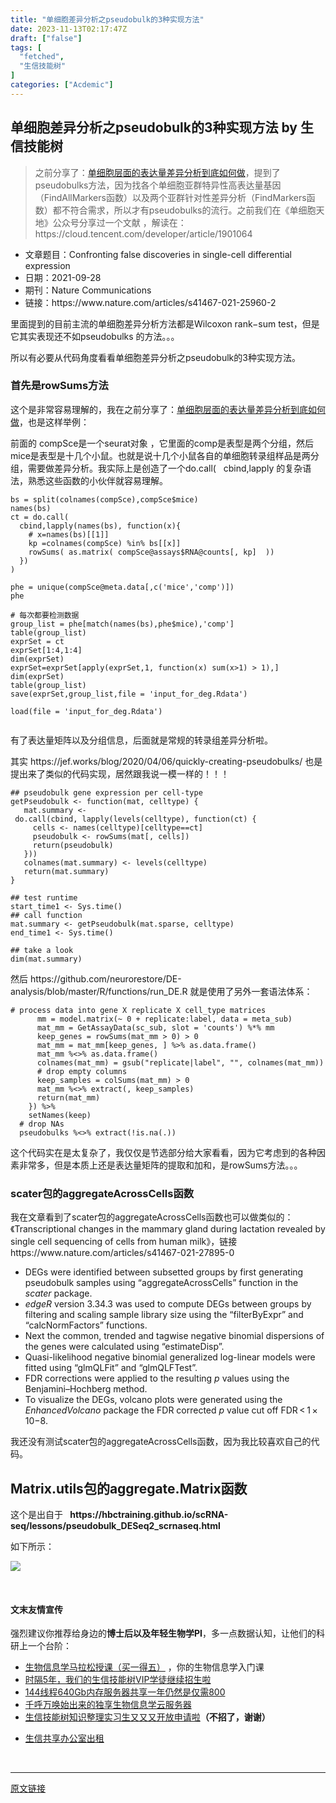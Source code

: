 ```yaml
---
title: "单细胞差异分析之pseudobulk的3种实现方法"
date: 2023-11-13T02:17:47Z
draft: ["false"]
tags: [
  "fetched",
  "生信技能树"
]
categories: ["Acdemic"]
---
```

单细胞差异分析之pseudobulk的3种实现方法 by 生信技能树
------
<div><section data-tool="mdnice编辑器" data-website="https://www.mdnice.com"><blockquote data-tool="mdnice编辑器"><p>之前分享了：<a href="https://mp.weixin.qq.com/s?__biz=MzAxMDkxODM1Ng==&amp;mid=2247517945&amp;idx=1&amp;sn=babf5948237875e5b8e8cf005d480b03&amp;scene=21#wechat_redirect" data-linktype="2">单细胞层面的表达量差异分析到底如何做</a>，提到了pseudobulks方法，因为找各个单细胞亚群特异性高表达量基因（FindAllMarkers函数）以及两个亚群针对性差异分析（FindMarkers函数）都不符合需求，所以才有pseudobulks的流行。之前我们在《单细胞天地》公众号分享过一个文献 ，解读在：https://cloud.tencent.com/developer/article/1901064</p></blockquote><ul data-tool="mdnice编辑器"><li><section>文章题目：Confronting false discoveries in single-cell differential expression</section></li><li><section>日期：2021-09-28</section></li><li><section>期刊：Nature Communications</section></li><li><section>链接：https://www.nature.com/articles/s41467-021-25960-2</section></li></ul><p data-tool="mdnice编辑器">里面提到的目前主流的单细胞差异分析方法都是Wilcoxon rank−sum test，但是它其实表现还不如pseudobulks 的方法。。。</p><p data-tool="mdnice编辑器">所以有必要从代码角度看看单细胞差异分析之pseudobulk的3种实现方法。</p><h3 data-tool="mdnice编辑器"><span></span>首先是rowSums方法<span></span></h3><p data-tool="mdnice编辑器">这个是非常容易理解的，我在之前分享了：<a href="https://mp.weixin.qq.com/s?__biz=MzAxMDkxODM1Ng==&amp;mid=2247517945&amp;idx=1&amp;sn=babf5948237875e5b8e8cf005d480b03&amp;scene=21#wechat_redirect" data-linktype="2">单细胞层面的表达量差异分析到底如何做</a>，也是这样举例：</p><p data-tool="mdnice编辑器">前面的 compSce是一个seurat对象 ，它里面的comp是表型是两个分组，然后mice是表型是十几个小鼠。也就是说十几个小鼠各自的单细胞转录组样品是两分组，需要做差异分析。我实际上是创造了一个do.call(   cbind,lapply 的复杂语法，熟悉这些函数的小伙伴就容易理解。</p><pre data-tool="mdnice编辑器"><span></span><code>bs = split(colnames(compSce),compSce$mice)<br>names(bs)<br>ct = do.call(<br>  cbind,lapply(names(bs), <span>function</span>(x){ <br>    <span># x=names(bs)[[1]]</span><br>    kp =colnames(compSce) %<span>in</span>% bs[[x]]<br>    rowSums( as.matrix( compSce@assays$RNA@counts[, kp]  ))<br>  })<br>)<br><br>phe = unique(compSce@meta.data[,c(<span>'mice'</span>,<span>'comp'</span>)])<br>phe<br><br><span># 每次都要检测数据  </span><br>group_list = phe[match(names(bs),phe$mice),<span>'comp'</span>]<br>table(group_list)    <br>exprSet = ct<br>exprSet[<span>1</span>:<span>4</span>,<span>1</span>:<span>4</span>] <br>dim(exprSet) <br>exprSet=exprSet[apply(exprSet,<span>1</span>, <span>function</span>(x) sum(x&gt;<span>1</span>) &gt; <span>1</span>),]<br>dim(exprSet)  <br>table(group_list)<br>save(exprSet,group_list,file = <span>'input_for_deg.Rdata'</span>)<br><br>load(file = <span>'input_for_deg.Rdata'</span>)<br><br></code></pre><p data-tool="mdnice编辑器">有了表达量矩阵以及分组信息，后面就是常规的转录组差异分析啦。</p><p data-tool="mdnice编辑器">其实 https://jef.works/blog/2020/04/06/quickly-creating-pseudobulks/ 也是提出来了类似的代码实现，居然跟我说一模一样的！！！</p><pre data-tool="mdnice编辑器"><span></span><code><span>## pseudobulk gene expression per cell-type</span><br>getPseudobulk &lt;- <span>function</span>(mat, celltype) {<br>   mat.summary &lt;- do.call(cbind, lapply(levels(celltype), <span>function</span>(ct) {<br>     cells &lt;- names(celltype)[celltype==ct]<br>     pseudobulk &lt;- rowSums(mat[, cells])<br>     <span>return</span>(pseudobulk)<br>   }))<br>   colnames(mat.summary) &lt;- levels(celltype)<br>   <span>return</span>(mat.summary)<br>}<br><br><span>## test runtime</span><br>start_time1 &lt;- Sys.time()<br><span>## call function</span><br>mat.summary &lt;- getPseudobulk(mat.sparse, celltype)<br>end_time1 &lt;- Sys.time()<br><br><span>## take a look</span><br>dim(mat.summary)<br></code></pre><p data-tool="mdnice编辑器">然后 https://github.com/neurorestore/DE-analysis/blob/master/R/functions/run_DE.R 就是使用了另外一套语法体系：</p><pre data-tool="mdnice编辑器"><span></span><code><span># process data into gene X replicate X cell_type matrices  </span><br>      mm = model.matrix(~ <span>0</span> + replicate:label, data = meta_sub)<br>      mat_mm = GetAssayData(sc_sub, slot = <span>'counts'</span>) %*% mm<br>      keep_genes = rowSums(mat_mm &gt; <span>0</span>) &gt; <span>0</span><br>      mat_mm = mat_mm[keep_genes, ] %&gt;% as.data.frame()<br>      mat_mm %&lt;&gt;% as.data.frame()<br>      colnames(mat_mm) = gsub(<span>"replicate|label"</span>, <span>""</span>, colnames(mat_mm))<br>      <span># drop empty columns</span><br>      keep_samples = colSums(mat_mm) &gt; <span>0</span><br>      mat_mm %&lt;&gt;% extract(, keep_samples)<br>      <span>return</span>(mat_mm)<br>    }) %&gt;%<br>    setNames(keep)<br>  <span># drop NAs</span><br>  pseudobulks %&lt;&gt;% extract(!is.na(.))<br></code></pre><p data-tool="mdnice编辑器">这个代码实在是太复杂了，我仅仅是节选部分给大家看看，因为它考虑到的各种因素非常多，但是本质上还是表达量矩阵的提取和加和，是rowSums方法。。。</p><h3 data-tool="mdnice编辑器"><span></span>scater包的aggregateAcrossCells函数<span></span></h3><p data-tool="mdnice编辑器">我在文章看到了scater包的aggregateAcrossCells函数也可以做类似的：《Transcriptional changes in the mammary gland during lactation revealed by single cell sequencing of cells from human milk》，链接 https://www.nature.com/articles/s41467-021-27895-0</p><ul data-tool="mdnice编辑器"><li><section>DEGs were identified between subsetted groups by first generating pseudobulk samples using “aggregateAcrossCells” function in the <em>scater</em> package.</section></li><li><section><em>edgeR</em> version 3.34.3 was used to compute DEGs between groups by filtering and scaling sample library size using the “filterByExpr” and “calcNormFactors” functions.</section></li><li><section>Next the common, trended and tagwise negative binomial dispersions of the genes were calculated using “estimateDisp”.</section></li><li><section>Quasi-likelihood negative binomial generalized log-linear models were fitted using “glmQLFit” and “glmQLFTest”.</section></li><li><section>FDR corrections were applied to the resulting <em>p</em> values using the Benjamini–Hochberg method.</section></li><li><section>To visualize the DEGs, volcano plots were generated using the <em>EnhancedVolcano</em> package the FDR corrected <em>p</em> value cut off FDR &lt; 1 × 10−8.</section></li></ul><p data-tool="mdnice编辑器">我还没有测试scater包的aggregateAcrossCells函数，因为我比较喜欢自己的代码。</p><h2 data-tool="mdnice编辑器"><span></span>Matrix.utils包的aggregate.Matrix函数</h2><p data-tool="mdnice编辑器">这个是出自于  <span><strong> https://hbctraining.github.io/scRNA-seq/lessons/pseudobulk_DESeq2_scrnaseq.html</strong></span></p><p data-tool="mdnice编辑器">如下所示：</p><p><img data-galleryid="" data-ratio="0.7398148148148148" data-s="300,640" data-src="https://mmbiz.qpic.cn/mmbiz_png/cZNhZQ6j4wyOxsrX37pGXZS1UcSAbVnnmQ7tbvDfKf6c427AL7GS2Aw3burG07TicpxjBvAR6YU21tp2W4oDdVA/640?wx_fmt=png" data-type="png" data-w="1080" src="https://mmbiz.qpic.cn/mmbiz_png/cZNhZQ6j4wyOxsrX37pGXZS1UcSAbVnnmQ7tbvDfKf6c427AL7GS2Aw3burG07TicpxjBvAR6YU21tp2W4oDdVA/640?wx_fmt=png"></p><figure data-tool="mdnice编辑器"><figcaption> </figcaption></figure></section><h4 data-tool="mdnice编辑器">文末友情宣传</h4><p data-tool="mdnice编辑器">强烈建议你推荐给身边的<strong>博士后以及年轻生物学PI</strong>，多一点数据认知，让他们的科研上一个台阶：</p><ul data-tool="mdnice编辑器"><li><section><a target="_blank" href="http://mp.weixin.qq.com/s?__biz=MzAxMDkxODM1Ng==&amp;mid=2247526014&amp;idx=1&amp;sn=44afb387fc49b89276386e5182db7bc9&amp;chksm=9b4b26c5ac3cafd35616b2fe9df7fea664e59d75e9970feb322a477beb222ac023f7daebb3dc&amp;scene=21#wechat_redirect" textvalue="生物信息学马拉松授课（买一得‍五）" linktype="text" imgurl="" imgdata="null" data-itemshowtype="0" tab="innerlink" data-linktype="2" hasload="1">生物信息学马拉松授课（买一得五）</a> ，你的生物信息学入门课</section></li><li><section><a target="_blank" href="http://mp.weixin.qq.com/s?__biz=MzAxMDkxODM1Ng==&amp;mid=2247524148&amp;idx=1&amp;sn=7806da6feb41a36493c519c1cfc1d3ac&amp;chksm=9b4bdf8fac3c569960369602f1ef26639cb366b250f233b2297d1f059471c0458335bfc0b829&amp;scene=21#wechat_redirect" textvalue="时隔5年，我们的生信技能树VIP学徒继续招生啦" linktype="text" imgurl="" imgdata="null" data-itemshowtype="0" tab="innerlink" data-linktype="2" hasload="1">时隔5年，我们的生信技能树VIP学徒继续招生啦</a><br></section></li><li><section><a target="_blank" href="http://mp.weixin.qq.com/s?__biz=MzAxMDkxODM1Ng==&amp;mid=2247522831&amp;idx=2&amp;sn=1744efdf428465425a145ff3a982198b&amp;chksm=9b4bdab4ac3c53a28fbecbbff4f254f470b54a7a20468bb753b295b930315e1ec45bcbabc10b&amp;scene=21#wechat_redirect" textvalue="144线程640Gb内存服务器共享一年‍仍然是仅需800" linktype="text" imgurl="" imgdata="null" data-itemshowtype="0" tab="innerlink" data-linktype="2" hasload="1">144线程640Gb内存服务器共享一年仍然是仅需800</a></section></li><li><section><a target="_blank" href="http://mp.weixin.qq.com/s?__biz=MzAxMDkxODM1Ng==&amp;mid=2247519765&amp;idx=1&amp;sn=ce5a8c8182f854c88043059f8c2cb9ff&amp;chksm=9b4bceaeac3c47b88c19941d43dbb1401f3a92206481a0afc41159927868199643f795d62a7e&amp;scene=21#wechat_redirect" textvalue="千呼万唤始出来的独享生物信息学云服务器" linktype="text" imgurl="" imgdata="null" data-itemshowtype="0" tab="innerlink" data-linktype="2" hasload="1">千呼万唤始出来的独享生物信息学云服务器</a></section></li><li><section><a target="_blank" href="http://mp.weixin.qq.com/s?__biz=MzAxMDkxODM1Ng==&amp;mid=2247519765&amp;idx=1&amp;sn=ce5a8c8182f854c88043059f8c2cb9ff&amp;chksm=9b4bceaeac3c47b88c19941d43dbb1401f3a92206481a0afc41159927868199643f795d62a7e&amp;scene=21#wechat_redirect" textvalue="千呼万唤始出来的独享生物信息学云服务器" linktype="text" imgurl="" imgdata="null" data-itemshowtype="0" tab="innerlink" data-linktype="2" hasload="1"></a><a target="_blank" href="http://mp.weixin.qq.com/s?__biz=MzAxMDkxODM1Ng==&amp;mid=2247524275&amp;idx=1&amp;sn=fa592ee29f636f34387491d0fceadd8e&amp;chksm=9b4bdf08ac3c561e0881974b3817beb0a0e514dc1a8df4c34c2b6653da6fa78e09acb03c70c2&amp;scene=21#wechat_redirect" textvalue="生信技能树知识整理实习生又又又开放申请啦" linktype="text" imgurl="" imgdata="null" data-itemshowtype="0" tab="innerlink" data-linktype="2" hasload="1">生信技能树知识整理实习生又又又开放申请啦</a><span><strong>（不招了，谢谢）</strong></span></section></li><li><p><a target="_blank" href="http://mp.weixin.qq.com/s?__biz=MzAxMDkxODM1Ng==&amp;mid=2247524432&amp;idx=1&amp;sn=5b33b0c6807a9e6939c332c58fabff89&amp;chksm=9b4b20ebac3ca9fdb3d8bfaf2bef5552f64eb70e7fae557cc7197fb1a23b3e8bc31b585bf829&amp;scene=21#wechat_redirect" textvalue="生信共享办公室出租" linktype="text" imgurl="" imgdata="null" data-itemshowtype="0" tab="innerlink" data-linktype="2" hasload="1">生信共享办公室出租</a></p></li></ul><p><br></p><p><mp-style-type data-value="3"></mp-style-type></p></div>  
<hr>
<a href="https://mp.weixin.qq.com/s/jR2OdJQPfBAfxSLSYPyqUw",target="_blank" rel="noopener noreferrer">原文链接</a>
